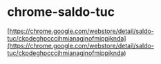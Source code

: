 chrome-saldo-tuc
================

[https://chrome.google.com/webstore/detail/saldo-tuc/ckpdeghpcccjhmianagjnofmippjknda](https://chrome.google.com/webstore/detail/saldo-tuc/ckpdeghpcccjhmianagjnofmippjknda)
